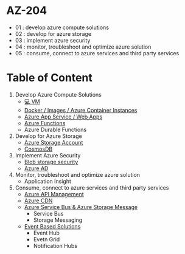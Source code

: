 # AZ-204
- 01 : develop azure compute solutions
- 02 : develop for azure storage
- 03 : implement azure security
- 04 : monitor, troubleshoot and optimize azure solution
- 05 : consume, connect to azure services and third party services

# Table of Content
01. Develop Azure Compute Solutions
    - [💻 VM](docs/compute/vm.md) 
    - [Docker / Images / Azure Container Instances](docs/compute/aci.md)
    - [Azure App Service / Web Apps](docs/compute/webapp.md)
    - [Azure Functions](docs/compute/azure-function.md)
    - Azure Durable Functions
02. Develop for Azure Storage
    - [Azure Storage Account](docs/storage/azure-storage.md)
    - [CosmosDB](docs/storage/cosmosdb.md)
03. Implement Azure Security
    - [Blob storage security](docs/security/blob.md)
    - [Azure AD](docs/security/azure-ad.md)
04. Monitor, troubleshoot and optimize azure solution
    - Application Insight
05. Consume, connect to azure services and third party services
    - [Azure API Management](docs/service/apimanagement.md)
    - [Azure CDN](docs/service/cdn.md)
    - [Azure Service Bus & Azure Storage Message](docs/service/messaging.md)
        - Service Bus
        - Storage Messaging
    - [Event Based Solutions](docs/service/event.md)
        - Event Hub
        - Evetn Grid
        - Notification Hubs
